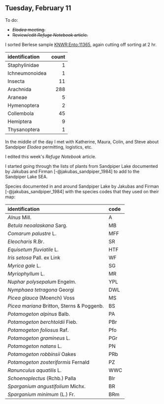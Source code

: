 
## Tuesday, February 11

To do:

* ~~*Elodea* meeting.~~
* ~~Review/edit *Refuge Notebook* article.~~

I sorted Berlese sample [KNWR:Ento:11365](http://arctos.database.museum/guid/KNWR:Ento:11365), again cutting off sorting at 2 hr.

identification|count
:---|---:
Staphylinidae|1
Ichneumonoidea|1
Insecta|11
Arachnida|288
Araneae|5
Hymenoptera|2
Collembola|45
Hemiptera|9
Thysanoptera|1

In the middle of the day I met with Katherine, Maura, Colin, and Steve about Sandpiper *Elodea* permitting, logistics, etc.

I edited this week's *Refuge Notebook* article.

I started going through the lists of plants from Sandpiper Lake documented by Jakubas and Firman [-@jakubas_sandpiper_1984] to add to the Sandpiper Lake SEA.

Species documented in and around Sandpiper Lake by Jakubas and Firman [-@jakubas_sandpiper_1984] with the species codes that they used on their map:

identification|code
|:---|:--- 
*Alnus* Mill.|A
*Betula neoalaskana* Sarg.|MB
*Comarum palustre* L.|MFF
*Eleocharis* R.Br.|SR
*Equisetum fluviatile* L.|HTF
*Iris setosa* Pall. ex Link|WF
*Myrica gale* L.|SG
*Myriophyllum* L.|MR
*Nuphar polysepalum* Engelm.|YPL
*Nymphaea tetragona* Georgi|DWL
*Picea glauca* (Moench) Voss|MS
*Picea mariana* Britton, Sterns & Poggenb.|BS
*Potamogeton alpinus* Balb.|PA
*Potamogeton berchtoldii* Fieb.|PBr
*Potamogeton foliosus* Raf.|Pfo
*Potamogeton gramineus* L.|PGr
*Potamogeton natans* L.|PN
*Potamogeton robbinsii* Oakes|PRb
*Potamogeton zosteriformis* Fernald|PZ
*Ranunculus aquatilis* L.|WWC
*Schoenoplectus* (Rchb.) Palla|Blr
*Sparganium angustifolium* Michx.|BR
*Sparganium minimum* (L.) Fr.|BRm

